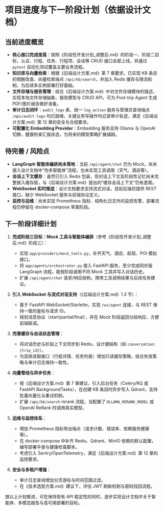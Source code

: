 # 项目进度与下一阶段计划（依据设计文档）

## 当前进度概览

- **核心接口完成度高**：按照《阶段性开发计划_调整后.md》的阶段一、阶段二目标，认证、行程、任务、行程项、会话等 CRUD 接口全部上线，并通过 `pytest` 自动化测试覆盖主要业务流程。
- **知识库与向量检索**：根据《后端设计方案.md》第 7 章要求，已实现 KB 条目的增删改查、向量检索端点 `/api/kb/search`，并加入 Redis 缓存与限流机制，为后续多实例部署打好基础。
- **文件存储与报告管理**：结合《后端设计方案.md》中对文件存储模块的描述，实现本地文件存储抽象、报告模型与 CRUD API，可为 Post-trip Agent 生成 PDF/图片报告做好准备。
- **审计日志闭环**：`audit_logs` 表、统一 `log_action` 服务与管理员查询端点 `/api/audit-logs` 均已就绪，关键业务写操作均记录审计轨迹，满足《后端设计方案.md》第 12 章的安全与合规要求。
- **可配置化 Embedding Provider**：Embedding 服务支持 Ollama 与 OpenAI 切换，健康检查汇报状态，为将来的模型策略扩展铺路。

## 待完善 / 风险点

- **LangGraph 智能体编排尚未落地**：当前 `/api/agent/chat` 仍为 Mock，尚未接入设计文档中“伪多智能体”流程，也未实现工具调用（天气、酒店等）。
- **会话上下文缓存**：虽然已引入 Redis 包装，但对话上下文及阶段性记忆尚未完整接入缓存层，与《后端设计方案.md》提出的“缓存会话上下文”仍有差距。
- **WebSocket 实时推送**：设计文档要求支持流式对话，目前后端仅提供 REST 接口，缺少 WebSocket 服务与前端协议定义。
- **监控与运维**：尚未实现 Prometheus 指标、结构化日志外的监控告警，部署流程仍停留在 docker-compose 草案阶段。

## 下一阶段详细计划

1. **完成阶段三目标：Mock 工具与智能体编排**（参考《阶段性开发计划_调整后.md》阶段三）：
   - 实现 `app/providers/mock_tools.py`，补齐天气、酒店、航班、POI 模拟接口。
   - 将 `app/agents/orchestrator.py` 接入 FastAPI 服务，至少完成同步版 LangGraph 流程，能按阶段调用不同 Mock 工具并写入对话历史。
   - 扩展 `/api/agent/chat` 请求/响应结构，携带工具调用结果与后续任务建议。

2. **引入 WebSocket 与流式对话支持**（《后端设计方案.md》1.3 节）：
   - 基于 FastAPI WebSocket/Starlette，实现 `/ws/agent` 连接，与 REST 保持一致的鉴权与请求 ID。
   - 规划消息协议（start/partial/final），并在 Mock 阶段返回分段响应，方便前端联调。

3. **完善缓存与会话状态管理**：
   - 将对话历史与阶段上下文同步到 Redis，设计键结构（如 `conversation:{trip_id}`）。
   - 为高频读取接口（行程详情、任务列表）增加只读缓存策略，结合失效策略与审计日志保持一致性。

4. **向量管线与异步任务**：
   - 按《后端设计方案.md》第 7 章建议，引入后台任务（Celery/RQ 或 FastAPI BackgroundTasks），在创建 KB 条目时异步写入 Qdrant，支持批量向量化与重试机制。
   - 扩展 `/api/kb/search` rerank 流程，当配置了 `OLLAMA_RERANK_MODEL` 或 OpenAI ReRank 时调用真实模型。

5. **运维与监控体系**：
   - 增加 Prometheus 指标导出端点（请求计数、错误率、依赖服务健康等）。
   - 在 docker-compose 中补齐 Redis、Qdrant、MinIO 依赖的默认配置，编写部署手册与健康检查脚本。
   - 考虑引入 Sentry/OpenTelemetry，满足《后端设计方案.md》第 12 章的监控要求。

6. **安全与多租户增强**：
   - 审计日志查询增加分页游标与时间范围过滤。
   - 在《技术选型方案.md》建议下，评估 JWT 刷新机制与密码找回流程。

按以上计划推进，可在保持现有 API 稳定性的同时，逐步实现设计文档中关于智能体、多模态报告与高可用部署的目标。
